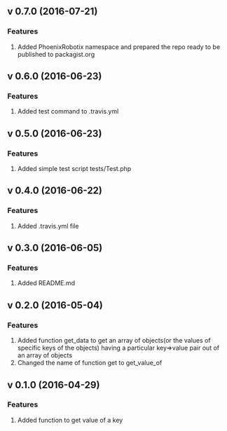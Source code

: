## v 0.7.0 (2016-07-21)
### Features
1. Added PhoenixRobotix namespace and prepared the repo ready to be published to packagist.org

## v 0.6.0 (2016-06-23)
### Features
1. Added test command to .travis.yml

## v 0.5.0 (2016-06-23)
### Features
1. Added simple test script tests/Test.php

## v 0.4.0 (2016-06-22)
### Features
1. Added .travis.yml file

## v 0.3.0 (2016-06-05)
### Features
1. Added README.md

## v 0.2.0 (2016-05-04)
### Features
1. Added function get_data to get an array of objects(or the values of specific keys of the objects) having a particular key=>value pair out of an array of objects
2. Changed the name of function get to get_value_of

## v 0.1.0 (2016-04-29)
### Features
1. Added function to get value of a key
